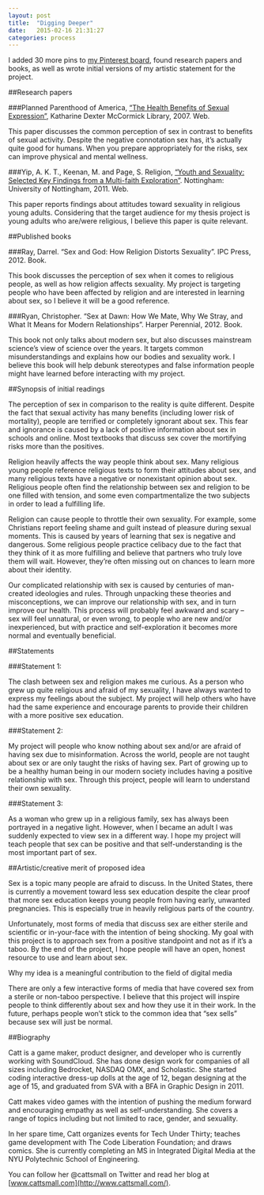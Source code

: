 ```yaml
---
layout: post
title:  "Digging Deeper"
date:   2015-02-16 21:31:27
categories: process
---
```


I added 30 more pins to [my Pinterest board](https://www.pinterest.com/iarecatt/my-thesis-project/), found research papers and books, as well as wrote initial versions of my artistic statement for the project.

##Research papers

###Planned Parenthood of America, [“The Health Benefits of Sexual Expression”](http://www.plannedparenthood.org/files/3413/9611/7801/Benefits_Sex_07_07.pdf), Katharine Dexter McCormick Library, 2007. Web.

This paper discusses the common perception of sex in contrast to benefits of sexual activity. Despite the negative connotation sex has, it’s actually quite good for humans. When you prepare appropriately for the risks, sex can improve physical and mental wellness.

###Yip, A. K. T., Keenan, M. and Page, S. Religion, [“Youth and Sexuality: Selected Key Findings from a Multi-faith Exploration”](http://www.nottingham.ac.uk/sociology/pdfs/rys-research-report.pdf). Nottingham: University of Nottingham, 2011. Web.

This paper reports findings about attitudes toward sexuality in religious young adults. Considering that the target audience for my thesis project is young adults who are/were religious, I believe this paper is quite relevant.

##Published books

###Ray, Darrel. “Sex and God: How Religion Distorts Sexuality”. IPC Press, 2012. Book.

This book discusses the perception of sex when it comes to religious people, as well as how religion affects sexuality. My project is targeting people who have been affected by religion and are interested in learning about sex, so I believe it will be a good reference.

###Ryan, Christopher. “Sex at Dawn: How We Mate, Why We Stray, and What It Means for Modern Relationships”. Harper Perennial, 2012. Book.

This book not only talks about modern sex, but also discusses mainstream science’s view of science over the years. It targets common misunderstandings and explains how our bodies and sexuality work. I believe this book will help debunk stereotypes and false information people might have learned before interacting with my project.

##Synopsis of initial readings

The perception of sex in comparison to the reality is quite different. Despite the fact that sexual activity has many benefits (including lower risk of mortality), people are terrified or completely ignorant about sex. This fear and ignorance is caused by a lack of positive information about sex in schools and online. Most textbooks that discuss sex cover the mortifying risks more than the positives.

Religion heavily affects the way people think about sex. Many religious young people reference religious texts to form their attitudes about sex, and many religious texts have a negative or nonexistant opinion about sex. Religious people often find the relationship between sex and religion to be one filled with tension, and some even compartmentalize the two subjects in order to lead a fulfilling life.

Religion can cause people to throttle their own sexuality. For example, some Christians report feeling shame and guilt instead of pleasure during sexual moments. This is caused by years of learning that sex is negative and dangerous. Some religious people practice celibacy due to the fact that they think of it as more fulfilling and believe that partners who truly love them will wait. However, they’re often missing out on chances to learn more about their identity.

Our complicated relationship with sex is caused by centuries of man-created ideologies and rules. Through unpacking these theories and misconceptions, we can improve our relationship with sex, and in turn improve our health. This process will probably feel awkward and scary – sex will feel unnatural, or even wrong, to people who are new and/or inexperienced, but with practice and self-exploration it becomes more normal and eventually beneficial.

##Statements

###Statement 1:

The clash between sex and religion makes me curious. As a person who grew up quite religious and afraid of my sexuality, I have always wanted to express my feelings about the subject. My project will help others who have had the same experience and encourage parents to provide their children with a more positive sex education.

###Statement 2:

My project will people who know nothing about sex and/or are afraid of having sex due to misinformation. Across the world, people are not taught about sex or are only taught the risks of having sex. Part of growing up to be a healthy human being in our modern society includes having a positive relationship with sex. Through this project, people will learn to understand their own sexuality.

###Statement 3:

As a woman who grew up in a religious family, sex has always been portrayed in a negative light. However, when I became an adult I was suddenly expected to view sex in a different way. I hope my project will teach people that sex can be positive and that self-understanding is the most important part of sex.

##Artistic/creative merit of proposed idea

Sex is a topic many people are afraid to discuss. In the United States, there is currently a movement toward less sex education despite the clear proof that more sex education keeps young people from having early, unwanted pregnancies. This is especially true in heavily religious parts of the country.

Unfortunately, most forms of media that discuss sex are either sterile and scientific or in-your-face with the intention of being shocking. My goal with this project is to approach sex from a positive standpoint and not as if it’s a taboo. By the end of the project, I hope people will have an open, honest resource to use and learn about sex.

Why my idea is a meaningful contribution to the field of digital media

There are only a few interactive forms of media that have covered sex from a sterile or non-taboo perspective. I believe that this project will inspire people to think differently about sex and how they use it in their work. In the future, perhaps people won’t stick to the common idea that “sex sells” because sex will just be normal.

##Biography

Catt is a game maker, product designer, and developer who is currently working with SoundCloud. She has done design work for companies of all sizes including Bedrocket, NASDAQ OMX, and Scholastic. She started coding interactive dress-up dolls at the age of 12, began designing at the age of 15, and graduated from SVA with a BFA in Graphic Design in 2011.

Catt makes video games with the intention of pushing the medium forward and encouraging empathy as well as self-understanding. She covers a range of topics including but not limited to race, gender, and sexuality.

In her spare time, Catt organizes events for Tech Under Thirty; teaches game development with The Code Liberation Foundation; and draws comics. She is currently completing an MS in Integrated Digital Media at the NYU Polytechnic School of Engineering.

You can follow her @cattsmall on Twitter and read her blog at [www.cattsmall.com](http://www.cattsmall.com/).